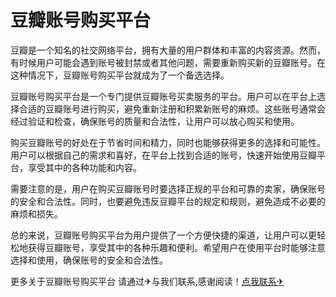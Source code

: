 # 豆瓣账号购买平台

豆瓣是一个知名的社交网络平台，拥有大量的用户群体和丰富的内容资源。然而，有时候用户可能会遇到账号被封禁或者其他问题，需要重新购买新的豆瓣账号。在这种情况下，豆瓣账号购买平台就成为了一个备选选择。

豆瓣账号购买平台是一个专门提供豆瓣账号买卖服务的平台。用户可以在平台上选择合适的豆瓣账号进行购买，避免重新注册和积累新账号的麻烦。这些账号通常会经过验证和检查，确保账号的质量和合法性，让用户可以放心购买和使用。

购买豆瓣账号的好处在于节省时间和精力，同时也能够获得更多的选择和可能性。用户可以根据自己的需求和喜好，在平台上找到合适的账号，快速开始使用豆瓣平台，享受其中的各种功能和内容。

需要注意的是，用户在购买豆瓣账号时要选择正规的平台和可靠的卖家，确保账号的安全和合法性。同时，也要避免违反豆瓣平台的规定和规则，避免造成不必要的麻烦和损失。

总的来说，豆瓣账号购买平台为用户提供了一个方便快捷的渠道，让用户可以更轻松地获得豆瓣账号，享受其中的各种乐趣和便利。希望用户在使用平台时能够注意选择和使用，确保账号的安全和合法性。

更多关于豆瓣账号购买平台 请通过✈与我们联系,感谢阅读！[点我联系✈](https://help.G208.com)